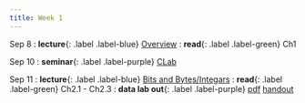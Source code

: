 ```yaml
---
title: Week 1
---
```


Sep 8
: **lecture**{: .label .label-blue} [Overview](/ICS-Fall25/assets/lec/01-overview.pdf)
  : **read**{: .label .label-green} Ch1

Sep 10
: **seminar**{: .label .label-purple} [CLab](/ICS-Fall25/assets/CLab.pptx)

Sep 11
: **lecture**{: .label .label-blue} [Bits and Bytes/Integars](/ICS-Fall25/assets/lec/02-bits-bytes-ints.pdf)
  : **read**{: .label .label-green} Ch2.1 - Ch2.3
: **data lab out**{: .label .label-purple} [pdf](/ICS-Fall25/assets/new_lab/datalab.pdf) [handout](/ICS-Fall25/assets/new_lab/datalab-handout.tar)

